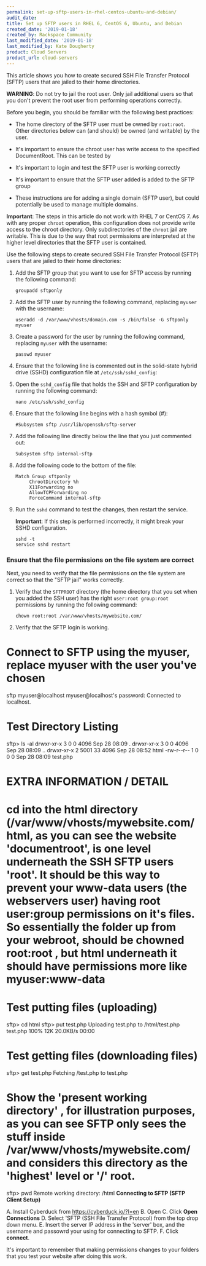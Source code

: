 ```yaml
---
permalink: set-up-sftp-users-in-rhel-centos-ubuntu-and-debian/
audit_date:
title: Set up SFTP users in RHEL 6, CentOS 6, Ubuntu, and Debian
created_date: '2019-01-18'
created_by: Rackspace Community
last_modified_date: '2019-01-18'
last_modified_by: Kate Dougherty
product: Cloud Servers
product_url: cloud-servers
---
```


This article shows you how to create secured SSH File Transfer Protocol (SFTP) users that are jailed to their home directories.

**WARNING**: Do not try to jail the root user. Only jail additional users so that you don't prevent the root user from performing operations correctly.

Before you begin, you should be familiar with the following best practices:

- The home directory of the SFTP user must be owned by `root:root`. Other directories below can (and should) be owned (and writable) by the user.

- It's important to ensure the chroot user has write access to the specified DocumentRoot. This can be tested by

- It's important to login and test the SFTP user is working correctly

- It's important to ensure that the SFTP user added is added to the SFTP group

- These instructions are for adding a single domain (SFTP user), but could potentially be used to manage multiple domains.

**Important**: The steps in this article do not work with RHEL 7 or CentOS 7. As with any proper `chroot` operation, this configuration does not provide write access to the chroot directory. Only subdirectories of the `chroot` jail are writable. This is due to the way that root permissions are interpreted at the higher level directories that the SFTP user is contained. 

Use the following steps to create secured SSH File Transfer Protocol (SFTP) users that are jailed to their home directories:

1. Add the SFTP group that you want to use for SFTP access by running the following command:

       groupadd sftponly

2. Add the SFTP user by running the following command, replacing `myuser` with the username:

       useradd -d /var/www/vhosts/domain.com -s /bin/false -G sftponly myuser

3. Create a password for the user by running the following command, replacing `myuser` with the username:

       passwd myuser

4. Ensure that the following line is commented out in the solid-state hybrid drive (SSHD) configuration file at `/etc/ssh/sshd_config`:



5. Open the `sshd_config` file that holds the SSH and SFTP configuration by running the following command:

       nano /etc/ssh/sshd_config

6. Ensure that the following line begins with a hash symbol (#):

       #Subsystem sftp /usr/lib/openssh/sftp-server

7. Add the following line directly below the line that you just commented out:

       Subsystem sftp internal-sftp 
 
8. Add the following code to the bottom of the file:

       Match Group sftponly
            ChrootDirectory %h
            X11Forwarding no
            AllowTCPForwarding no
            ForceCommand internal-sftp

9. Run the `sshd` command to test the changes, then restart the service. 

   **Important**: If this step is performed incorrectly, it might break your SSHD configuration.

       sshd -t
       service sshd restart

### Ensure that the file permissions on the file system are correct

Next, you need to verify that the file permissions on the file system are correct so that the "SFTP jail" works correctly.

1. Verify that the `SFTPROOT` directory (the home directory that you set when you added the SSH user) has the right `user:root group:root` permissions by running the following command:

       chown root:root /var/www/vhosts/mywebsite.com/

2. Verify that the SFTP login is working.
# Connect to SFTP using the myuser, replace myuser with the user you've chosen

sftp myuser@localhost
myuser@localhost's password:
Connected to localhost.

# Test Directory Listing
sftp> ls -al
drwxr-xr-x    3 0        0            4096 Sep 28 08:09 .
drwxr-xr-x    3 0        0            4096 Sep 28 08:09 ..
drwxr-xr-x    2 5001     33           4096 Sep 28 08:52 html
-rw-r--r--    1 0        0               0 Sep 28 08:09 test.php

# EXTRA INFORMATION / DETAIL
# cd into the html directory (/var/www/vhosts/mywebsite.com/html, as you can see the website 'documentroot', is one level underneath the SSH SFTP users 'root'. It should be this way to prevent your www-data users (the webservers user) having root user:group permissions on it's files. So essentially the folder up from your webroot, should be chowned root:root , but html underneath it should have permissions more like myuser:www-data

# Test putting files (uploading)

sftp> cd html
sftp> put test.php
Uploading test.php to /html/test.php
test.php                                                                                                                                                                                                                                    100%    12K     20.0KB/s   00:00

# Test getting files (downloading files)

sftp> get test.php
Fetching /test.php to test.php

# Show the 'present working directory' , for illustration purposes, as you can see SFTP only sees the stuff inside /var/www/vhosts/mywebsite.com/ and considers this directory as the 'highest' level or '/' root.
sftp> pwd
Remote working directory: /html
**Connecting to SFTP (SFTP Client Setup)**

A. Install Cyberduck from https://cyberduck.io/?l=en
B. Open
C. Click **Open Connections**
D. Select 'SFTP (SSH File Transfer Protocol) from the top drop down menu. 
E. Insert the server IP address in the 'server' box, and the username and passowrd your using for connecting to SFTP. 
F. Click **connect**.

It's important to remember that making permissions changes to your folders that you test your website after doing this work.
